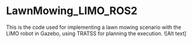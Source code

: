 # LawnMowing_LIMO_ROS2
This is the code used for implementing a lawn mowing scenario with the LIMO robot in Gazebo, using TRATSS for planning the execution.
![Alt text]
